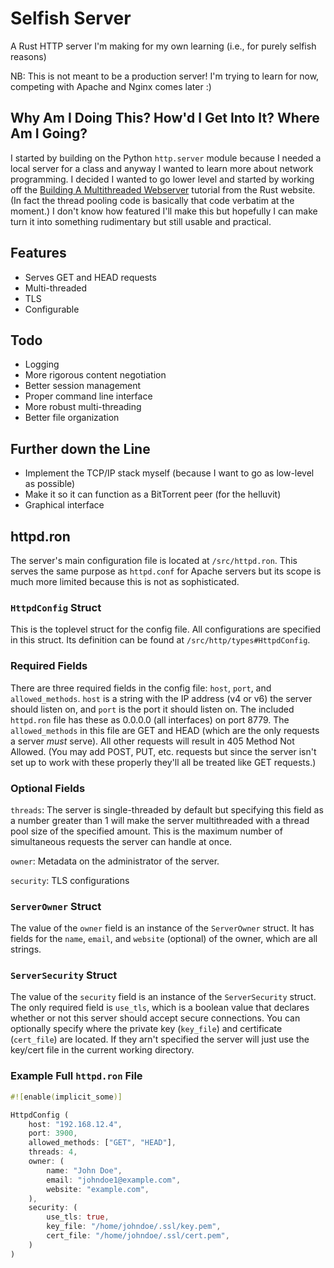 Selfish Server
===

A Rust HTTP server I'm making for my own learning (i.e., for purely selfish reasons)

NB: This is not meant to be a production server! I'm trying to learn for now, competing with Apache and Nginx comes 
later :)

## Why Am I Doing This? How'd I Get Into It? Where Am I Going?

I started by building on the Python `http.server` module because I needed a local server for a class and anyway I wanted
to learn more about network programming. I decided I wanted to go lower level and started by working off the 
[Building A Multithreaded Webserver](https://doc.rust-lang.org/book/ch20-00-final-project-a-web-server.html) tutorial 
from the Rust website. (In fact the thread pooling code is basically that code verbatim at the moment.) I don't know how
featured I'll make this but hopefully I can make turn it into something rudimentary but still usable and practical.

## Features

- Serves GET and HEAD requests
- Multi-threaded
- TLS
- Configurable

## Todo

- Logging
- More rigorous content negotiation
- Better session management
- Proper command line interface
- More robust multi-threading
- Better file organization

## Further down the Line

- Implement the TCP/IP stack myself (because I want to go as low-level as possible)
- Make it so it can function as a BitTorrent peer (for the helluvit)
- Graphical interface

## httpd.ron

The server's main configuration file is located at `/src/httpd.ron`. This serves the same purpose as `httpd.conf` for
Apache servers but its scope is much more limited because this is not as sophisticated.

### `HttpdConfig` Struct

This is the toplevel struct for the config file. All configurations are specified in this struct. Its definition can be
 found at `/src/http/types#HttpdConfig`.
 
### Required Fields

There are three required fields in the config file: `host`, `port`, and `allowed_methods`. `host` is a string with the
IP address (v4 or v6) the server should listen on, and `port` is the port it should listen on. The included `httpd.ron` 
file has these as 0.0.0.0 (all interfaces) on port 8779. The `allowed_methods` in this file are GET and HEAD (which are 
the only requests a server *must* serve). All other requests will result in 405 Method Not Allowed. (You may add POST, 
PUT, etc. requests but since the server isn't set up to work with these properly they'll all be treated like GET 
requests.)

### Optional Fields

`threads`: The server is single-threaded by default but specifying this field as a number greater than 1 will make the
server multithreaded with a thread pool size of the specified amount. This is the maximum number of simultaneous
requests the server can handle at once.

`owner`: Metadata on the administrator of the server.

`security`: TLS configurations

### `ServerOwner` Struct

The value of the `owner` field is an instance of the `ServerOwner` struct. It has fields for the `name`, `email`, and
`website` (optional) of the owner, which are all strings.

### `ServerSecurity` Struct

The value of the `security` field is an instance of the `ServerSecurity` struct. The only required field is `use_tls`,
which is a boolean value that declares whether or not this server should accept secure connections. You can optionally
specify where the private key (`key_file`) and certificate (`cert_file`) are located. If they arn't specified the server
will just use the key/cert file in the current working directory.

### Example Full `httpd.ron` File

```rust
#![enable(implicit_some)]

HttpdConfig (
    host: "192.168.12.4",
    port: 3900,
    allowed_methods: ["GET", "HEAD"],
    threads: 4,
    owner: (
        name: "John Doe",
        email: "johndoe1@example.com",
        website: "example.com",
    ),
    security: (
        use_tls: true,
        key_file: "/home/johndoe/.ssl/key.pem",
        cert_file: "/home/johndoe/.ssl/cert.pem",
    )
)
```